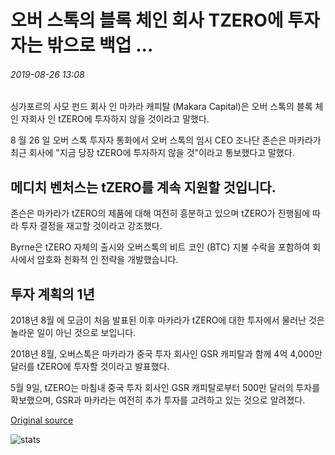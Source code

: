 # 오버 스톡의 블록 체인 회사 TZERO에 투자자는 밖으로 백업 ...

###### 2019-08-26 13:08

싱가포르의 사모 펀드 회사 인 마카라 캐피탈 (Makara Capital)은 오버 스톡의 블록 체인 자회사 인 tZERO에 투자하지 않을 것이라고 말했다.

8 월 26 일 오버 스톡 투자자 통화에서 오버 스톡의 임시 CEO 조나단 존슨은 마카라가 최근 회사에 "지금 당장 tZERO에 투자하지 않을 것"이라고 통보했다고 말했다.

## 메디치 벤처스는 tZERO를 계속 지원할 것입니다.

존슨은 마카라가 tZERO의 제품에 대해 여전히 흥분하고 있으며 tZERO가 진행됨에 따라 투자 결정을 재고할 것이라고 강조했다.

Byrne은 tZERO 자체의 출시와 오버스톡의 비트 코인 (BTC) 지불 수락을 포함하여 회사에서 암호화 친화적 인 전략을 개발했습니다.

## 투자 계획의 1년

2018년 8월 에 모금이 처음 발표된 이후 마카라가 tZERO에 대한 투자에서 물러난 것은 놀라운 일이 아닌 것으로 보입니다.

2018년 8월, 오버스톡은 마카라가 중국 투자 회사인 GSR 캐피탈과 함께 4억 4,000만 달러를 tZERO에 투자할 것이라고 발표했다.

5월 9일, tZERO는 마침내 중국 투자 회사인 GSR 캐피탈로부터 500만 달러의 투자를 확보했으며, GSR과 마카라는 여전히 추가 투자를 고려하고 있는 것으로 알려졌다.

[Original source](https://cointelegraph.com/news/investor-in-overstocks-blockchain-firm-tzero-backs-out)

![stats](https://c.statcounter.com/11760860/0/a89fa40b/1/ "stats")